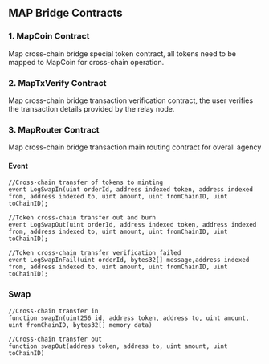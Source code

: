 ## MAP Bridge Contracts

### 1.  MapCoin Contract

Map cross-chain bridge special token contract, all tokens need to be mapped to MapCoin for cross-chain operation.

### 2. MapTxVerify Contract

Map cross-chain bridge transaction verification contract, the user verifies the transaction details provided by the relay node.

### 3. MapRouter Contract

Map cross-chain bridge transaction main routing contract for overall agency

#### Event

```solidity
//Cross-chain transfer of tokens to minting
event LogSwapIn(uint orderId, address indexed token, address indexed from, address indexed to, uint amount, uint fromChainID, uint toChainID);

//Token cross-chain transfer out and burn
event LogSwapOut(uint orderId, address indexed token, address indexed from, address indexed to, uint amount, uint fromChainID, uint toChainID);

//Token cross-chain transfer verification failed
event LogSwapInFail(uint orderId, bytes32[] message,address indexed from, address indexed to, uint amount, uint fromChainID, uint toChainID);
```





### Swap

```solidity
//Cross-chain transfer in
function swapIn(uint256 id, address token, address to, uint amount, uint fromChainID, bytes32[] memory data) 

//Cross-chain transfer out
function swapOut(address token, address to, uint amount, uint toChainID)
```

